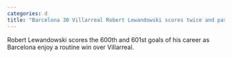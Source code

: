 ```yaml
---
categories: d
title: "Barcelona 30 Villarreal Robert Lewandowski scores twice and passes 600goal mark in his career"
---
```

Robert Lewandowski scores the 600th and 601st goals of his career as Barcelona enjoy a routine win over Villarreal.